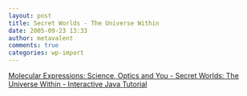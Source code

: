 ```yaml
---
layout: post
title: Secret Worlds - The Universe Within
date: 2005-09-23 13:33
author: metavalent
comments: true
categories: wp-import
---
```

<a href="http://www.micro.magnet.fsu.edu/primer/java/scienceopticsu/powersof10/">Molecular Expressions: Science, Optics and You - Secret Worlds: The Universe Within - Interactive Java Tutorial</a>
